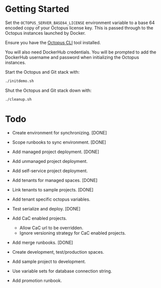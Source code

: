 # Getting Started

Set the `OCTOPUS_SERVER_BASE64_LICENSE` environment variable to a base 64 encoded copy of your Octopus license key. This
is passed through to the Octopus instances launched by Docker.

Ensure you have the [Octopus CLI](https://octopus.com/downloads/octopuscli) tool installed.

You will also need DockerHub credentials. You will be prompted to add the DockerHub username and password when initializing
the Octopus instances.

Start the Octopus and Git stack with:

```bash
./initdemo.sh
```

Shut the Octopus and Git stack down with:

```bash
./cleanup.sh
```

# Todo

* Create environment for synchronizing. [DONE]
* Scope runbooks to sync environment. [DONE]
* Add managed project deployment. [DONE]
* Add unmanaged project deployment.
* Add self-service project deployment.
* Add tenants for managed spaces. [DONE]
* Link tenants to sample projects. [DONE]
* Add tenant specific octopus variables.
* Test serialize and deploy. [DONE]
* Add CaC enabled projects.
  * Allow CaC url to be overridden.
  * Ignore versioning strategy for CaC enabled projects.
* Add merge runbooks. [DONE]

* Create development, test/production spaces.
* Add sample project to development.
* Use variable sets for database connection string.
* Add promotion runbook.